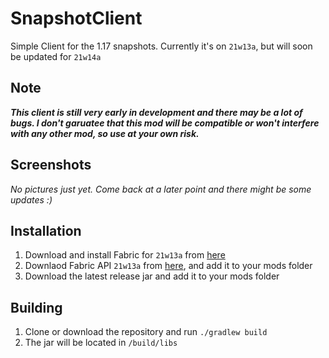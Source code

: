 # SnapshotClient
Simple Client for the 1.17 snapshots. Currently it's on `21w13a`, but will soon be updated for `21w14a`

## Note
***This client is still very early in development and there may be a lot of bugs. I don't garuatee that this mod will be compatible or won't interfere with any other mod, so use at your own risk.***

## Screenshots
*No pictures just yet. Come back at a later point and there might be some updates :)*

## Installation
1. Download and install Fabric for `21w13a` from [here](https://fabricmc.net/use/)
1. Downlaod Fabric API `21w13a` from [here](https://www.curseforge.com/minecraft/mc-mods/fabric-api/files/3257048), and add it to your mods folder
1. Download the latest release jar and add it to your mods folder

## Building
1. Clone or download the repository and run `./gradlew build`
1. The jar will be located in `/build/libs`
